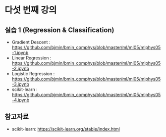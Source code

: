 # 다섯 번째 강의 

## 실습 1 (Regression & Classification)

* Gradient Descent : https://github.com/bjmin/bmin_comphys/blob/master/ml/ml05/mlphys05-1.ipynb 
* Linear Regression : https://github.com/bjmin/bmin_comphys/blob/master/ml/ml05/mlphys05-2.ipynb
* Logistic Regression : https://github.com/bjmin/bmin_comphys/blob/master/ml/ml05/mlphys05-3.ipynb
* scikit-learn : https://github.com/bjmin/bmin_comphys/blob/master/ml/ml05/mlphys05-4.ipynb


## 참고자료
* scikit-learn: https://scikit-learn.org/stable/index.html
